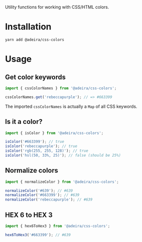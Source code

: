 Utility functions for working with CSS/HTML colors.

# Installation

```
yarn add @adeira/css-colors
```

# Usage

## Get color keywords

```js
import { cssColorNames } from '@adeira/css-colors';

cssColorNames.get('rebeccapurple'); // => #663399
```

The imported `cssColorNames` is actually a `Map` of all CSS keywords.

## Is it a color?

```js
import { isColor } from '@adeira/css-colors';

isColor('#663399'); // true
isColor('rebeccapurple'); // true
isColor('rgb(255, 255, 128)'); // true
isColor('hsl(50, 33%, 25)'); // false (should be 25%)
```

## Normalize colors

```js
import { normalizeColor } from '@adeira/css-colors';

normalizeColor('#639'); // #639
normalizeColor('#663399'); // #639
normalizeColor('rebeccapurple'); // #639
```

## HEX 6 to HEX 3

```js
import { hex6ToHex3 } from '@adeira/css-colors';

hex6ToHex3('#663399'); // #639
```
